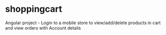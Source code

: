 # shoppingcart
Angular project - Login to a mobile store to view/add/delete products in cart and view orders with Account details
